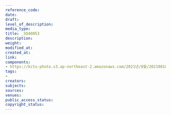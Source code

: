 ```yaml
---
reference_code: 
date: 
draft: 
level_of_description: 
media_type: 
title: _5D40053
description: 
weight: 
modified_at: 
created_at: 
link: 
components:
- https://kctu-photo.s3.ap-northeast-2.amazonaws.com/2021년/8월/20210818_양경수+민주노총+위원장+출입기자단+기자간담회/_5D40053.jpg
tags:
- 
creators: 
subjects: 
sources: 
venues: 
public_access_status: 
copyright_status: 
---
```

